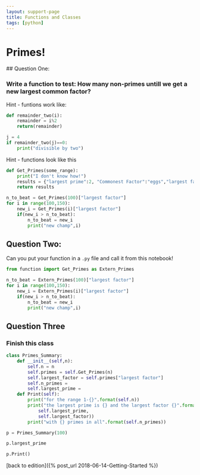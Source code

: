 ```yaml
---
layout: support-page
title: Functions and Classes
tags: [python]
---
```


# Primes!

## Question One: 
### Write a function to test: How many non-primes untill we get a new largest common factor?

Hint - funtions work like:


```python
def remainder_two(i):
    remainder = i%2
    return(remainder)
```


```python
j = 4
if remainder_two(j)==0:
    print("divisible by two")
```

Hint - functions look like this


```python
def Get_Primes(some_range):
    print("I don't know how!")
    results = {"largest prime":2, "Commonest Factor":"eggs","largest factor":2}
    return results
```


```python
n_to_beat = Get_Primes(100)["largest factor"]
for i in range(100,150):
    new_i = Get_Primes(i)["largest factor"]
    if(new_i > n_to_beat):
        n_to_beat = new_i
        print("new champ",i)
```

## Question Two:
Can you put your function in a `.py` file and call it from this notebook!


```python
from function import Get_Primes as Extern_Primes
```


```python
n_to_beat = Extern_Primes(100)["largest factor"]
for i in range(100,150):
    new_i = Extern_Primes(i)["largest factor"]
    if(new_i > n_to_beat):
        n_to_beat = new_i
        print("new champ",i)
```

## Question Three
### Finish this class


```python
class Primes_Summary:
    def __init__(self,n):
        self.n = n
        self.primes = self.Get_Primes(n)
        self.largest_factor = self.primes["largest factor"]
        self.n_primes = 
        self.largest_prime = 
    def Print(self):
        print("for the range 1-{}".format(self.n))
        print("the largest prime is {} and the largest factor {}".format(
            self.largest_prime,
            self.largest_factor))
        print("with {} primes in all".format(self.n_primes))
```


```python
p = Primes_Summary(100)
```


```python
p.largest_prime
```


```python
p.Print()
```
[back to edition]({% post_url 2018-06-14-Getting-Started %})